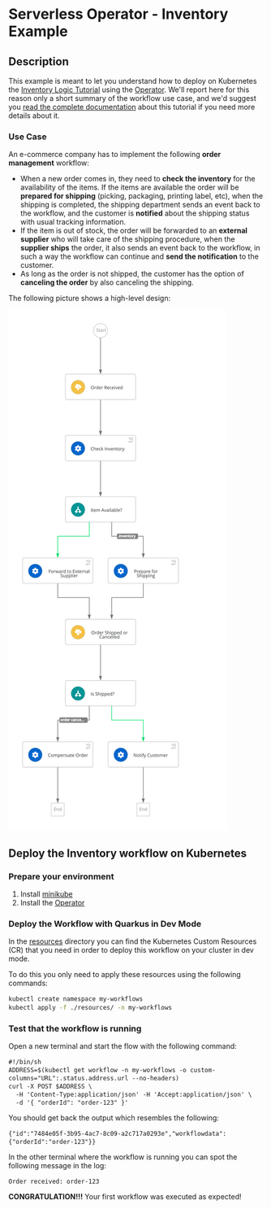 # Serverless Operator - Inventory Example

## Description

This example is meant to let you understand how to deploy on Kubernetes the [Inventory Logic Tutorial](https://redhat-scholars.github.io/serverless-workflow/osl/index.html) using the [Operator](https://github.com/kiegroup/kogito-serverless-operator).
We'll report here for this reason only a short summary of the workflow use case, and we'd suggest you [read the complete documentation](https://redhat-scholars.github.io/serverless-workflow/osl/index.html) about this tutorial if you need more details about it.

### Use Case

An e-commerce company has to implement the following **order management** workflow:

* When a new order comes in, they need to **check the inventory** for the availability of the items. If the items are available the order will be **prepared for shipping** (picking, packaging, printing label, etc), when the shipping is completed, the shipping department sends an event back to the workflow, and the customer is **notified** about the shipping status with usual tracking information.
* If the item is out of stock, the order will be forwarded to an **external supplier** who will take care of the shipping procedure, when the **supplier ships** the order, it also sends an event back to the workflow, in such a way the workflow can continue and **send the notification** to the customer.
* As long as the order is not shipped, the customer has the option of **canceling the order** by also canceling the shipping.

The following picture shows a high-level design:

![Inventory Workflow](order.svg "Inventory Workflow")

## Deploy the Inventory workflow on Kubernetes 

### Prepare your environment

1. Install [minikube](https://minikube.sigs.k8s.io/docs/start/)
2. Install the [Operator](https://kiegroup.github.io/kogito-docs/serverlessworkflow/latest/cloud/operator/install-serverless-operator.html)

### Deploy the Workflow with Quarkus in Dev Mode
In the [resources](./resources/) directory you can find the Kubernetes Custom Resources (CR) that you need in order to deploy this workflow on your cluster in dev mode.

To do this you only need to apply these resources using the following commands:

```bash
kubectl create namespace my-workflows
kubectl apply -f ./resources/ -n my-workflows
```

### Test that the workflow is running

Open a new terminal and start the flow with the following command:

```shell
#!/bin/sh
ADDRESS=$(kubectl get workflow -n my-workflows -o custom-columns="URL":.status.address.url --no-headers)
curl -X POST $ADDRESS \
  -H 'Content-Type:application/json' -H 'Accept:application/json' \
  -d '{ "orderId": "order-123" }'
```

You should get back the output which resembles the following:

```shell
{"id":"7484e05f-3b95-4ac7-8c09-a2c717a0293e","workflowdata":{"orderId":"order-123"}}
```

In the other terminal where the workflow is running you can spot the following message in the log:
```shell
Order received: order-123
```

**CONGRATULATION!!!** Your first workflow was executed as expected!
